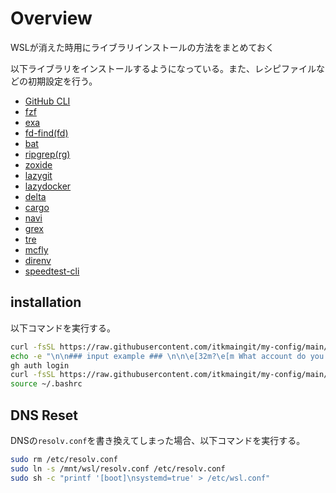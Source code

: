 # Overview

WSLが消えた時用にライブラリインストールの方法をまとめておく

以下ライブラリをインストールするようになっている。また、レシピファイルなどの初期設定を行う。

- [GitHub CLI](https://github.com/cli/cli)
- [fzf](https://github.com/junegunn/fzf)
- [exa](https://github.com/ogham/exa)
- [fd-find(fd)](https://github.com/sharkdp/fd)
- [bat](https://github.com/sharkdp/bat)
- [ripgrep(rg)](https://github.com/BurntSushi/ripgrep)
- [zoxide](https://github.com/ajeetdsouza/zoxide)
- [lazygit](https://github.com/jesseduffield/lazygit)
- [lazydocker](https://github.com/jesseduffield/lazydocker)
- [delta](https://github.com/dandavison/delta)
- [cargo](https://qiita.com/yoshiyasu1111/items/0c3d08658560d4b91431)
- [navi](https://github.com/denisidoro/navi)
- [grex](https://github.com/pemistahl/grex)
- [tre](https://github.com/dduan/tre)
- [mcfly](https://github.com/cantino/mcfly)
- [direnv](https://github.com/direnv/direnv/tree/master)
- [speedtest-cli](https://www.speedtest.net/apps/cli)

## installation

以下コマンドを実行する。

```bash
curl -fsSL https://raw.githubusercontent.com/itkmaingit/my-config/main/scripts/setup_git.sh | sh
echo -e "\n\n### input example ### \n\n\e[32m?\e[m What account do you want to log into? ->\e[36m GitHub.com\e[m\n\e[32m?\e[m What is your preferred protocol for Git operations? -> \e[36mSSH\e[m\n\e[32m?\e[m Generate a new SSH key to add to your GitHub account? -> \e[36mYes\e[m\n\e[32m?\e[m Enter a passphrase for your new SSH key -> (Enter) \n\e[32m?\e[m How would you like to authenticate GitHub CLI? -> \e[36mLogin with a web browser\e[m\n\n"
gh auth login
curl -fsSL https://raw.githubusercontent.com/itkmaingit/my-config/main/scripts/setup_wsl.sh | sh
source ~/.bashrc
```

## DNS Reset

DNSの`resolv.conf`を書き換えてしまった場合、以下コマンドを実行する。

```bash
sudo rm /etc/resolv.conf
sudo ln -s /mnt/wsl/resolv.conf /etc/resolv.conf
sudo sh -c "printf '[boot]\nsystemd=true' > /etc/wsl.conf"
```
